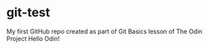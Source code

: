 # git-test
My first GitHub repo created as part of Git Basics lesson of The Odin Project
Hello Odin!